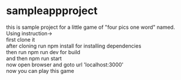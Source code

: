 # sampleappproject                                     
this is sample project for a little game of "four pics one word" named.<br />
Using instruction-><br />
first clone it<br />
after cloning run npm install for installing dependencies<br />
then run npm run dev for build<br />
and then npm run start<br />
now open browser and goto url 'localhost:3000'<br />
now you can play this game
